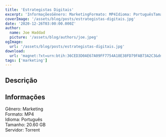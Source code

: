 ```yaml
---
title: 'Estrategistas Digitais'
excerpt: 'InformaçõesGênero: MarketingFormato: MP4Idioma: PortuguêsTamanho: 20.60 GBServidor: Torrent'
coverImage: '/assets/blog/posts/estrategistas-digitais.jpg'
date: '2020-12-26T03:00:00.000Z'
author:
  name: Joe Haddad
  picture: '/assets/blog/authors/joe.jpeg'
ogImage:
  url: '/assets/blog/posts/estrategistas-digitais.jpg'
download:
  url: 'magnet:?xt=urn:btih:36CED3D0AE67A09FF7754A18E38FD79FAB73A2C3&dn=Comunidade%20Estrategistas%20Digitais%20-%20Rodrigo%20Vinhas&tr=udp%3a%2f%2ftracker.openbittorrent.com%3a1337%2fannounce&tr=udp%3a%2f%2ftracker.opentrackr.org%3a1337%2fannounce'
tags: ['marketing']
---
```

<h2>Descrição</h2>
<h2>Informações</h2><p>Gênero: Marketing<br/>Formato: MP4<br/>Idioma: Português<br/>Tamanho: 20.60 GB<br/>Servidor: Torrent</p>